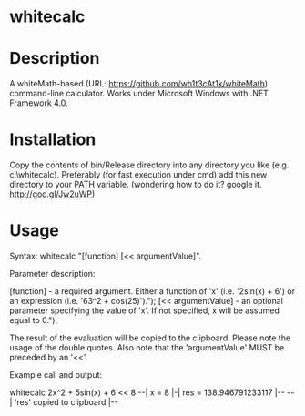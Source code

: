 whitecalc
=========

Description
===

A whiteMath-based (URL: https://github.com/wh1t3cAt1k/whiteMath) command-line calculator.
Works under Microsoft Windows with .NET Framework 4.0. 

Installation
===

Copy the contents of bin/Release directory into any directory you like (e.g. c:\whitecalc).
Preferably (for fast execution under cmd) add this new directory to your PATH variable.
(wondering how to do it? google it. http://goo.gl/Jw2uWP)

Usage
===

Syntax: whitecalc "[function] [<< argumentValue]".

Parameter description:

  [function] - a required argument. Either a function of 'x' (i.e. '2sin(x) + 6') or an expression (i.e. '63^2 + cos(25)').");
  [<< argumentValue] - an optional parameter specifying the value of 'x'. If not specified, x will be assumed equal to 0.");
  
The result of the evaluation will be copied to the clipboard.
Please note the usage of the double quotes.
Also note that the 'argumentValue' MUST be preceded by an '<<'.

Example call and output:

whitecalc 2x^2 + 5sin(x) + 6 << 8
--| x = 8 |-| res = 138.946791233117 |--
--| 'res' copied to clipboard |--
